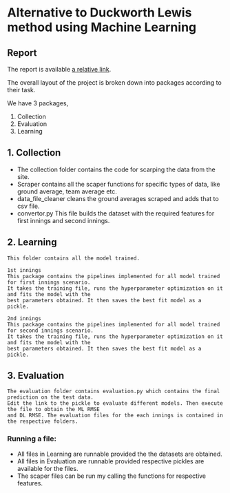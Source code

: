 # Alternative to Duckworth Lewis method using Machine Learning

## Report
The report is available [a relative link](ML.pdf). 

The overall layout of the project is broken down into packages according to their task.

We have 3 packages,
1. Collection
2. Evaluation
3. Learning


## 1. Collection
* The collection folder contains the code for scarping the data from the site.
* Scraper contains all the scaper functions for specific types of data, like ground average, team average
    etc.
* data_file_cleaner cleans the ground averages scraped and adds that to csv file.
* convertor.py This file builds the dataset with the required features for first innings and second innings.

## 2. Learning
    This folder contains all the model trained.

    1st innings
    This package contains the pipelines implemented for all model trained for first innings scenario.
    It takes the training file, runs the hyperparameter optimization on it and fits the model with the
    best parameters obtained. It then saves the best fit model as a pickle.

    2nd innings
    This package contains the pipelines implemented for all model trained for second innings scenario.
    It takes the training file, runs the hyperparameter optimization on it and fits the model with the
    best parameters obtained. It then saves the best fit model as a pickle.

## 3. Evaluation
    The evaluation folder contains evaluation.py which contains the final prediction on the test data. 
    Edit the link to the pickle to evaluate different models. Then execute the file to obtain the ML RMSE 
    and DL RMSE. The evaluation files for the each innings is contained in the respective folders.

### Running a file:
* All files in Learning are runnable provided the the datasets are obtained.
* All files in Evaluation are runnable provided respective pickles are available for the files.
* The scaper files can be run my calling the functions for respective features.
